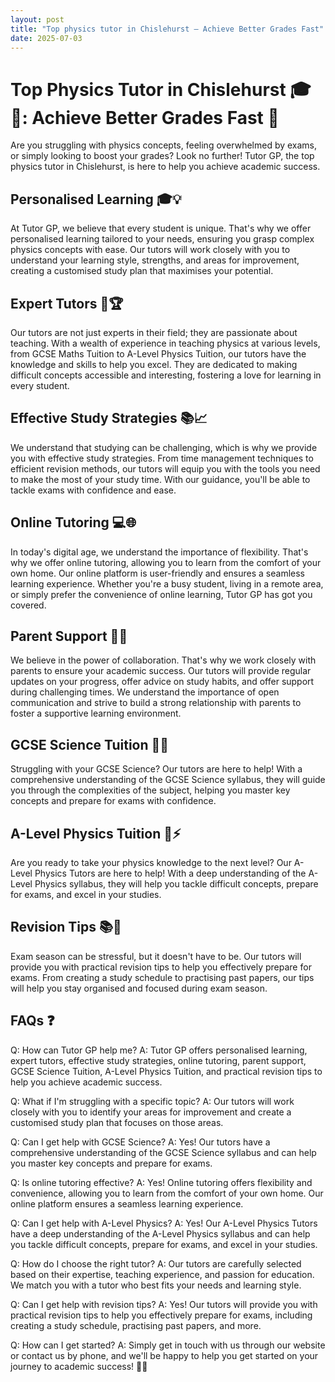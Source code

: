 ```yaml
---
layout: post
title: "Top physics tutor in Chislehurst – Achieve Better Grades Fast"
date: 2025-07-03
---
```




# Top Physics Tutor in Chislehurst 🎓🌟: Achieve Better Grades Fast 🚀

Are you struggling with physics concepts, feeling overwhelmed by exams, or simply looking to boost your grades? Look no further! Tutor GP, the top physics tutor in Chislehurst, is here to help you achieve academic success.

## Personalised Learning 🎓💡

At Tutor GP, we believe that every student is unique. That's why we offer personalised learning tailored to your needs, ensuring you grasp complex physics concepts with ease. Our tutors will work closely with you to understand your learning style, strengths, and areas for improvement, creating a customised study plan that maximises your potential.

## Expert Tutors 🤖🏆

Our tutors are not just experts in their field; they are passionate about teaching. With a wealth of experience in teaching physics at various levels, from GCSE Maths Tuition to A-Level Physics Tuition, our tutors have the knowledge and skills to help you excel. They are dedicated to making difficult concepts accessible and interesting, fostering a love for learning in every student.

## Effective Study Strategies 📚📈

We understand that studying can be challenging, which is why we provide you with effective study strategies. From time management techniques to efficient revision methods, our tutors will equip you with the tools you need to make the most of your study time. With our guidance, you'll be able to tackle exams with confidence and ease.

## Online Tutoring 💻🌐

In today's digital age, we understand the importance of flexibility. That's why we offer online tutoring, allowing you to learn from the comfort of your own home. Our online platform is user-friendly and ensures a seamless learning experience. Whether you're a busy student, living in a remote area, or simply prefer the convenience of online learning, Tutor GP has got you covered.

## Parent Support 🤝🌟

We believe in the power of collaboration. That's why we work closely with parents to ensure your academic success. Our tutors will provide regular updates on your progress, offer advice on study habits, and offer support during challenging times. We understand the importance of open communication and strive to build a strong relationship with parents to foster a supportive learning environment.

## GCSE Science Tuition 🔬🧪

Struggling with your GCSE Science? Our tutors are here to help! With a comprehensive understanding of the GCSE Science syllabus, they will guide you through the complexities of the subject, helping you master key concepts and prepare for exams with confidence.

## A-Level Physics Tuition 🔬⚡

Are you ready to take your physics knowledge to the next level? Our A-Level Physics Tutors are here to help! With a deep understanding of the A-Level Physics syllabus, they will help you tackle difficult concepts, prepare for exams, and excel in your studies.

## Revision Tips 📚📝

Exam season can be stressful, but it doesn't have to be. Our tutors will provide you with practical revision tips to help you effectively prepare for exams. From creating a study schedule to practising past papers, our tips will help you stay organised and focused during exam season.

## FAQs ❓

Q: How can Tutor GP help me?
A: Tutor GP offers personalised learning, expert tutors, effective study strategies, online tutoring, parent support, GCSE Science Tuition, A-Level Physics Tuition, and practical revision tips to help you achieve academic success.

Q: What if I'm struggling with a specific topic?
A: Our tutors will work closely with you to identify your areas for improvement and create a customised study plan that focuses on those areas.

Q: Can I get help with GCSE Science?
A: Yes! Our tutors have a comprehensive understanding of the GCSE Science syllabus and can help you master key concepts and prepare for exams.

Q: Is online tutoring effective?
A: Yes! Online tutoring offers flexibility and convenience, allowing you to learn from the comfort of your own home. Our online platform ensures a seamless learning experience.

Q: Can I get help with A-Level Physics?
A: Yes! Our A-Level Physics Tutors have a deep understanding of the A-Level Physics syllabus and can help you tackle difficult concepts, prepare for exams, and excel in your studies.

Q: How do I choose the right tutor?
A: Our tutors are carefully selected based on their expertise, teaching experience, and passion for education. We match you with a tutor who best fits your needs and learning style.

Q: Can I get help with revision tips?
A: Yes! Our tutors will provide you with practical revision tips to help you effectively prepare for exams, including creating a study schedule, practising past papers, and more.

Q: How can I get started?
A: Simply get in touch with us through our website or contact us by phone, and we'll be happy to help you get started on your journey to academic success! 🚀🎉
